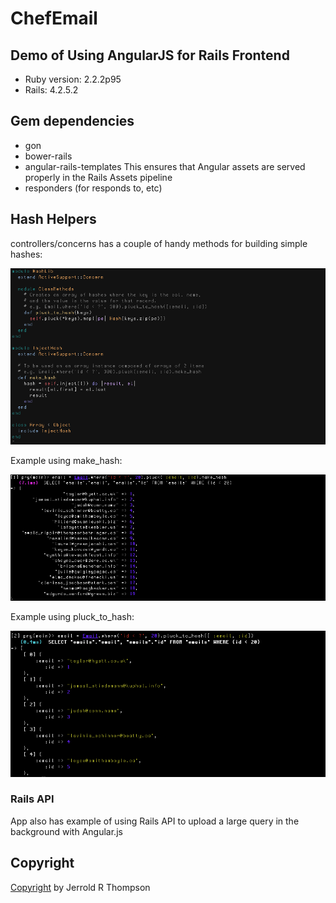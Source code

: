 ChefEmail
========

Demo of Using AngularJS for Rails Frontend
------------------------------------------

- Ruby version: 2.2.2p95
- Rails: 4.2.5.2

Gem dependencies
---------------
- gon
- bower-rails
- angular-rails-templates
  This ensures that Angular assets are served properly in the Rails Assets pipeline
- responders (for responds to, etc)

Hash Helpers
--------------

controllers/concerns has a couple of handy methods for building simple hashes:

![hash\_lib.rb](app/assets/images/hashlib.png)


Example using make\_hash:

![make\_hash method](app/assets/images/make_hash.png)


Example using pluck\_to\_hash:

![pluck\_to\_hash](app/assets/images/pluck_to_hash.png)


### Rails API

App also has example of using Rails API to upload a large query in the background
with Angular.js

Copyright
--------


[Copyright]( http://jet.mit-license.org/  ) by Jerrold R Thompson

